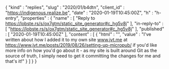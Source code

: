 {
  "kind" : "replies",
  "slug" : "2020/01/b4dtn",
  "client_id" : "https://indigenous.realize.be",
  "date" : "2020-01-19T10:45:00Z",
  "h" : "h-entry",
  "properties" : {
    "name" : [ "Reply to https://lobste.rs/s/ox7gtm/static_site_generator#c_hg5v8j" ],
    "in-reply-to" : [ "https://lobste.rs/s/ox7gtm/static_site_generator#c_hg5v8j" ],
    "published" : [ "2020-01-19T10:45:00Z" ],
    "content" : [ {
      "html" : "",
      "value" : "I've written about how I added it to my own site www.jvt.me at https://www.jvt.me/posts/2019/08/26/setting-up-micropub/ if you'd like more info on how you'd go about it - as my site is built around Git as the source of truth, I simply need to get it committing the changes for me and that's it!"
    } ]
  }
}
